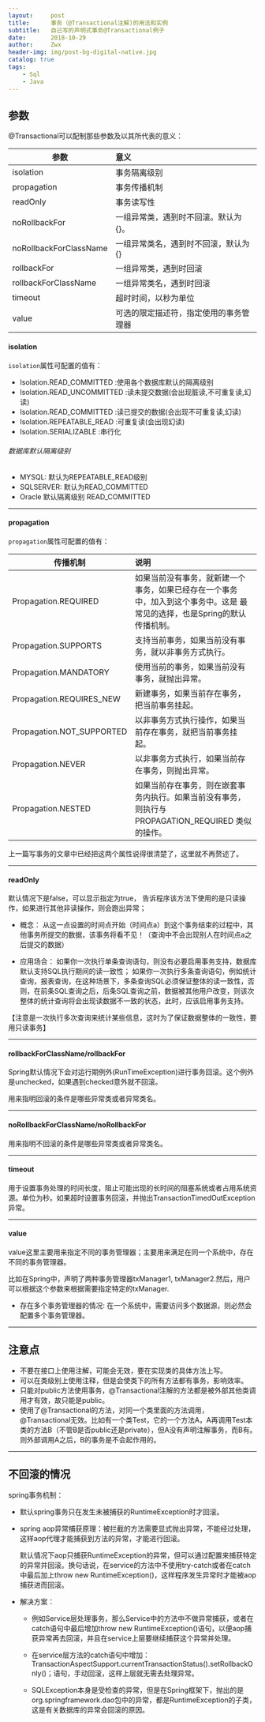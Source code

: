 ```yaml
---
layout:     post
title:      事务（@Transactional注解)的用法和实例
subtitle:   自己写的声明式事务@Transactional例子
date:       2018-10-29
author:     Zwx
header-img: img/post-bg-digital-native.jpg
catalog: true
tags:
    - Sql
    - Java
---
```


## 参数

@Transactional可以配制那些参数及以其所代表的意义：

| 参数       | 意义           |
| ------------- |:-------------| 
| isolation     | 事务隔离级别 | 
| propagation | 事务传播机制     |
| readOnly | 事务读写性     |
| noRollbackFor     | 一组异常类，遇到时不回滚。默认为{}。      |
| noRollbackForClassName | 一组异常类名，遇到时不回滚，默认为{}    |
| rollbackFor | 一组异常类，遇到时回滚     |
| rollbackForClassName | 一组异常类名，遇到时回滚      |
| timeout | 超时时间，以秒为单位      |
| value | 可选的限定描述符，指定使用的事务管理器      |

#### isolation

`isolation`属性可配置的值有：

- Isolation.READ_COMMITTED      :使用各个数据库默认的隔离级别
- Isolation.READ_UNCOMMITTED    :读未提交数据(会出现脏读,不可重复读,幻读)
- Isolation.READ_COMMITTED      :读已提交的数据(会出现不可重复读,幻读)
- Isolation.REPEATABLE_READ     :可重复读(会出现幻读)
- Isolation.SERIALIZABLE        :串行化
 
###### 数据库默认隔离级别
- MYSQL: 默认为REPEATABLE_READ级别
- SQLSERVER: 默认为READ_COMMITTED
- Oracle 默认隔离级别 READ_COMMITTED

----
#### propagation
`propagation`属性可配置的值有：

| 传播机制        | 说明           |
| ------------- |:-------------| 
| Propagation.REQUIRED     | 如果当前没有事务，就新建一个事务，如果已经存在一个事务中，加入到这个事务中。这是 最常见的选择，也是Spring的默认传播机制。 | 
| Propagation.SUPPORTS     | 支持当前事务，如果当前没有事务，就以非事务方式执行。      |
| Propagation.MANDATORY | 使用当前的事务，如果当前没有事务，就抛出异常。    |
| Propagation.REQUIRES_NEW | 新建事务，如果当前存在事务，把当前事务挂起。     |
| Propagation.NOT_SUPPORTED | 以非事务方式执行操作，如果当前存在事务，就把当前事务挂起。     |
| Propagation.NEVER | 以非事务方式执行，如果当前存在事务，则抛出异常。     |
| Propagation.NESTED | 如果当前存在事务，则在嵌套事务内执行。如果当前没有事务，则执行与 PROPAGATION_REQUIRED 类似的操作。      |

上一篇写事务的文章中已经把这两个属性说得很清楚了，这里就不再赘述了。

----
#### readOnly

默认情况下是false，可以显示指定为true， 告诉程序该方法下使用的是只读操作，如果进行其他非读操作，则会跑出异常；

- 概念：
从这一点设置的时间点开始（时间点a）到这个事务结束的过程中，其他事务所提交的数据，该事务将看不见！（查询中不会出现别人在时间点a之后提交的数据）

- 应用场合：
如果你一次执行单条查询语句，则没有必要启用事务支持，数据库默认支持SQL执行期间的读一致性； 
如果你一次执行多条查询语句，例如统计查询，报表查询，在这种场景下，多条查询SQL必须保证整体的读一致性，否则，在前条SQL查询之后，后条SQL查询之前，数据被其他用户改变，则该次整体的统计查询将会出现读数据不一致的状态，此时，应该启用事务支持。

【注意是一次执行多次查询来统计某些信息，这时为了保证数据整体的一致性，要用只读事务】

----
#### rollbackForClassName/rollbackFor

Spring默认情况下会对运行期例外(RunTimeException)进行事务回滚。这个例外是unchecked，如果遇到checked意外就不回滚。

用来指明回滚的条件是哪些异常类或者异常类名。

---
#### noRollbackForClassName/noRollbackFor

用来指明不回滚的条件是哪些异常类或者异常类名。

---
#### timeout

用于设置事务处理的时间长度，阻止可能出现的长时间的阻塞系统或者占用系统资源。单位为秒。如果超时设置事务回滚，并抛出TransactionTimedOutException异常。

---
#### value

value这里主要用来指定不同的事务管理器；主要用来满足在同一个系统中，存在不同的事务管理器。

比如在Spring中，声明了两种事务管理器txManager1, txManager2.然后，用户可以根据这个参数来根据需要指定特定的txManager.

- 存在多个事务管理器的情况: 在一个系统中，需要访问多个数据源，则必然会配置多个事务管理器。

---
## 注意点

- 不要在接口上使用注解，可能会无效，要在实现类的具体方法上写。
- 可以在类级别上使用注释，但是会使类下的所有方法都有事务，影响效率。
- 只能对public方法使用事务，@Transactional注解的方法都是被外部其他类调用才有效，故只能是public。
- 使用了@Transactional的方法，对同一个类里面的方法调用， @Transactional无效。比如有一个类Test，它的一个方法A，A再调用Test本类的方法B（不管B是否public还是private），但A没有声明注解事务，而B有。则外部调用A之后，B的事务是不会起作用的。


---
## 不回滚的情况
 spring事务机制：
- 默认spring事务只在发生未被捕获的RuntimeException时才回滚。
- spring aop异常捕获原理：被拦截的方法需要显式抛出异常，不能经过处理，这样aop代理才能捕获到方法的异常，才能进行回滚。

    默认情况下aop只捕获RuntimeException的异常，但可以通过配置来捕获特定的异常并回滚。换句话说，在service的方法中不使用try-catch或者在catch中最后加上throw new RuntimeException()，这样程序发生异常时才能被aop捕获进而回滚。
- 解决方案：

   - 例如Service层处理事务，那么Service中的方法中不做异常捕获，或者在catch语句中最后增加throw new RuntimeException()语句，以便aop捕获异常再去回滚，并且在service上层要继续捕获这个异常并处理。

   - 在service层方法的catch语句中增加：TransactionAspectSupport.currentTransactionStatus().setRollbackOnly()；语句，手动回滚，这样上层就无需去处理异常。
   
   - SQLException本身是受检查的异常，但是在Spring框架下，抛出的是org.springframework.dao包中的异常，都是RuntimeException的子类，这是有关数据库的异常会回滚的原因。
